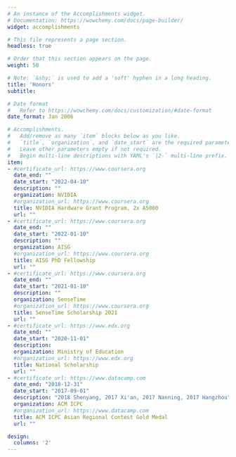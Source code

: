 ```yaml
---
# An instance of the Accomplishments widget.
# Documentation: https://wowchemy.com/docs/page-builder/
widget: accomplishments

# This file represents a page section.
headless: true

# Order that this section appears on the page.
weight: 50

# Note: `&shy;` is used to add a 'soft' hyphen in a long heading.
title: 'Honors'
subtitle:

# Date format
#   Refer to https://wowchemy.com/docs/customization/#date-format
date_format: Jan 2006

# Accomplishments.
#   Add/remove as many `item` blocks below as you like.
#   `title`, `organization`, and `date_start` are the required parameters.
#   Leave other parameters empty if not required.
#   Begin multi-line descriptions with YAML's `|2-` multi-line prefix.
item:
- #certificate_url: https://www.coursera.org
  date_end: ""
  date_start: "2022-04-10"
  description: ""
  organization: NVIDIA
  #organization_url: https://www.coursera.org
  title: NVIDIA Hardware Grant Program, 2x A5000
  url: ""
- #certificate_url: https://www.coursera.org
  date_end: ""
  date_start: "2022-01-10"
  description: ""
  organization: AISG
  #organization_url: https://www.coursera.org
  title: AISG PhD Fellowship
  url: ""
- #certificate_url: https://www.coursera.org
  date_end: ""
  date_start: "2021-01-10"
  description: ""
  organization: SenseTime
  #organization_url: https://www.coursera.org
  title: SenseTime Scholarship 2021
  url: ""
- #certificate_url: https://www.edx.org
  date_end: ""
  date_start: "2020-11-01"
  description: 
  organization: Ministry of Education
  #organization_url: https://www.edx.org
  title: National Scholarship
  url: ""
- #certificate_url: https://www.datacamp.com
  date_end: "2018-12-31"
  date_start: "2017-09-01"
  description: "2018 Shenyang, 2017 Xi'an, 2017 Nanning, 2017 Hangzhou"
  organization: ACM ICPC
  #organization_url: https://www.datacamp.com
  title: ACM ICPC Asian Regional Contest Gold Medal
  url: ""

design:
  columns: '2' 
---
```

